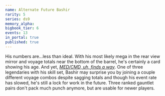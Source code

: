 ```yaml
---
name: Alternate Future Bashir
rarity: 5
series: ds9
memory_alpha:
bigbook_tier: 6
events: 13
in_portal: true
published: true
---
```


His numbers are...less than ideal. With his most likely mega in the rear view mirror and voyage totals near the bottom of the barrel, he's certainly a card showing his age. And yet, [_MED/CMD, uh, finds a way_](https://www.youtube.com/watch?v=dMjQ3hA9mEA). One of three legendaries with his skill set, Bashir may surprise you by joining a couple different voyage combos despite sagging totals and though his event rate has slowed, he's still a lock for work in the future. Three ranked gauntlet pairs don't pack much punch anymore, but are usable for newer players.
